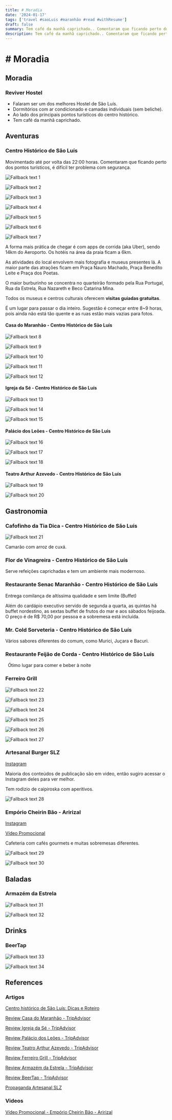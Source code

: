 ```yaml
---
title: # Moradia
date: '2024-01-17'
tags: ['travel #saoLuis #maranhão #read #withResume']
draft: false
summary: Tem café da manhã caprichado.. Comentaram que ficando perto dos pontos turísticos, é difícil ter problema com segurança.. A forma mais prática de chegar é com apps de corrida (aka Uber), sendo 14km do...
description: Tem café da manhã caprichado.. Comentaram que ficando perto dos pontos turísticos, é difícil ter problema com segurança.. A forma mais prática de chegar é com apps de corrida (aka Uber), sendo 14km do...
---
```


# # Moradia

## Moradia

### Reviver Hostel

- Falaram ser um dos melhores Hostel de São Luís. 
- Dormitórios com ar condicionado e camadas individuais (sem beliche).
- Ao lado dos principais pontos turísticos do centro histórico.
- Tem café da manhã caprichado. 

## Aventuras

### Centro Histórico de São Luís

Movimentado até por volta das 22:00 horas.
Comentaram que ficando perto dos pontos turísticos, é difícil ter problema com segurança.

![Fallback text 1](/static/assets/pasted-image-20240117190828.png)

![Fallback text 2](/static/assets/pasted-image-20240117190833.png)

![Fallback text 3](/static/assets/pasted-image-20240117190839.png)

![Fallback text 4](/static/assets/pasted-image-20240117190843.png)

![Fallback text 5](/static/assets/pasted-image-20240117190900.png)

![Fallback text 6](/static/assets/pasted-image-20240117190905.png)

![Fallback text 7](/static/assets/pasted-image-20240117191045.png)

A forma mais prática de chegar é com apps de corrida (aka Uber), sendo 14km do Aeroporto.
Os hotéis na área da praia ficam a 6km.

As atividades do local envolvem mais fotografia e museus presentes lá.
A maior parte das atrações ficam em Praça Nauro Machado, Praça Benedito Leite e Praça dos Poetas.

O maior burburinho se concentra no quarteirão formado pela Rua Portugal, Rua da Estrela, Rua Nazareth e Beco Catarina Mina.

Todos os museus e centros culturais oferecem **visitas guiadas gratuitas**.

É um lugar para passar o dia inteiro. Sugestão é começar entre 8~9 horas, pois ainda não está tão quente e as ruas estão mais vazias para fotos.

#### Casa do Maranhão - Centro Histórico de São Luís

![Fallback text 8](/static/assets/pasted-image-20240117194038.png)

![Fallback text 9](/static/assets/pasted-image-20240117194048.png)

![Fallback text 10](/static/assets/pasted-image-20240117194056.png)

![Fallback text 11](/static/assets/pasted-image-20240117194101.png)

![Fallback text 12](/static/assets/pasted-image-20240117194108.png)

#### Igreja da Sé - Centro Histórico de São Luís

![Fallback text 13](/static/assets/pasted-image-20240117194335.png)

![Fallback text 14](/static/assets/pasted-image-20240117194340.png)

![Fallback text 15](/static/assets/pasted-image-20240117194345.png)

#### Palácio dos Leões - Centro Histórico de São Luís

![Fallback text 16](/static/assets/pasted-image-20240117194449.png)

![Fallback text 17](/static/assets/pasted-image-20240117194455.png)

![Fallback text 18](/static/assets/pasted-image-20240117194510.png)

#### Teatro Arthur Azevedo - Centro Histórico de São Luís

![Fallback text 19](/static/assets/pasted-image-20240117194856.png)

![Fallback text 20](/static/assets/pasted-image-20240117194916.png)

## Gastronomia

### Cafofinho da Tia Dica - Centro Histórico de São Luís

![Fallback text 21](/static/assets/pasted-image-20240117192033.png)

Camarão com arroz de cuxá.
### Flor de Vinagreira - Centro Histórico de São Luís

Serve refeições caprichadas e tem um ambiente mais modernoso.

### Restaurante Senac Maranhão - Centro Histórico de São Luís

Entrega comilança de altíssima qualidade e sem limite (Buffet)

Além do cardápio executivo servido de segunda a quarta, as quintas há buffet nordestino, as sextas buffet de frutos do mar e aos sábados feijoada. O preço é de R$ 70,00 por pessoa e a sobremesa está incluída.

### Mr. Cold Sorveteria - Centro Histórico de São Luís

Vários sabores diferentes do comum, como Murici, Juçara e Bacuri.

### Restaurante Feijão de Corda - Centro Histórico de São Luís
 
Ótimo lugar para comer e beber à noite

### Ferreiro Grill

![Fallback text 22](/static/assets/pasted-image-20240117195342.png)

![Fallback text 23](/static/assets/pasted-image-20240117195401.png)

![Fallback text 24](/static/assets/pasted-image-20240117195416.png)

![Fallback text 25](/static/assets/pasted-image-20240117195434.png)

![Fallback text 26](/static/assets/pasted-image-20240117195448.png)

![Fallback text 27](/static/assets/pasted-image-20240117195602.png)

### Artesanal Burger SLZ

[Instagram](https://www.instagram.com/artesanalburgerslz)

Maioria dos conteúdos de publicação são em video, então sugiro acessar o Instagram deles para ver melhor.

Tem rodizio de caipiroska com aperitivos.

![Fallback text 28](/static/assets/pasted-image-20240117201404.png)

### Empório Cheirin Bão - Aririzal

[Instagram](https://www.instagram.com/cheirinbaoaririzal)

[Vídeo Promocional](https://www.instagram.com/p/C1sagjPpgyA)

Cafeteria com cafés gourmets e muitas sobremesas diferentes.

![Fallback text 29](/static/assets/pasted-image-20240117201930.png)

![Fallback text 30](/static/assets/pasted-image-20240117202032.png)

## Baladas

### Armazém da Estrela

![Fallback text 31](/static/assets/pasted-image-20240117201104.png)

![Fallback text 32](/static/assets/pasted-image-20240117201114.png)

## Drinks

### BeerTap

![Fallback text 33](/static/assets/pasted-image-20240117201200.png)

![Fallback text 34](/static/assets/pasted-image-20240117201206.png)

## References

### Artigos

[Centro histórico de São Luís: Dicas e Roteiro](https://www.voltologo.net/centro-historico-de-sao-luis/)

[Review Casa do Maranhão - TripAdvisor](https://www.tripadvisor.com.br/Attraction_Review-g673267-d9559630-Reviews-Casa_do_Maranhao-Sao_Luis_State_of_Maranhao.html)

[Review Igreja da Sé - TripAdvisor](https://www.tripadvisor.com.br/Attraction_Review-g673267-d2391588-Reviews-Igreja_da_Se-Sao_Luis_State_of_Maranhao.html)

[Review Palácio dos Leões - TripAdvisor](https://www.tripadvisor.com.br/Attraction_Review-g673267-d2391682-Reviews-Palacio_dos_Leoes-Sao_Luis_State_of_Maranhao.html)

[Review Teatro Arthur Azevedo - TripAdvisor](https://www.tripadvisor.com.br/Attraction_Review-g673267-d2391698-Reviews-Teatro_Arthur_Azevedo-Sao_Luis_State_of_Maranhao.html)

[Review Ferreiro Grill - TripAdvisor](https://www.tripadvisor.com.br/Restaurant_Review-g673267-d6029599-Reviews-Ferreiro_Grill-Sao_Luis_State_of_Maranhao.html#photos;aggregationId=101&albumid=101&filter=7&ff=299190314)

[Review Armazém da Estrela - TripAdvisor](https://www.tripadvisor.com.br/Attraction_Review-g673267-d10093923-Reviews-Armazem_da_Estrela-Sao_Luis_State_of_Maranhao.html)

[Review BeerTap - TripAdvisor](https://www.tripadvisor.com.br/Attraction_Review-g673267-d13294637-Reviews-BeerTap-Sao_Luis_State_of_Maranhao.html)

[Propaganda Artesanal SLZ](https://www.instagram.com/p/C0mjUXDpMp8)

### Videos

[Vídeo Promocional - Empório Cheirin Bão - Aririzal](https://www.instagram.com/p/C1sagjPpgyA)
